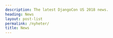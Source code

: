 ```yaml
---
description: The latest DjangoCon US 2018 news.
heading: News
layout: post-list
permalink: /nyheter/
title: News
---
```

